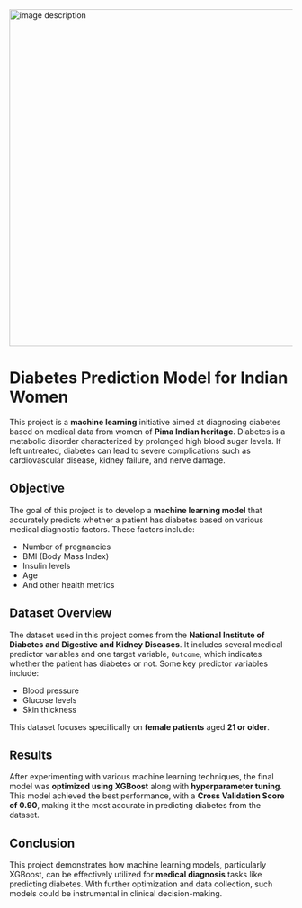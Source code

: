 <img src="https://github.com/user-attachments/assets/77e19eaf-e812-4c30-99fc-c81f6759f31a" alt="image description" width="600" />


# Diabetes Prediction Model for Indian Women

This project is a **machine learning** initiative aimed at diagnosing diabetes based on medical data from women of **Pima Indian heritage**. Diabetes is a metabolic disorder characterized by prolonged high blood sugar levels. If left untreated, diabetes can lead to severe complications such as cardiovascular disease, kidney failure, and nerve damage.

## Objective
The goal of this project is to develop a **machine learning model** that accurately predicts whether a patient has diabetes based on various medical diagnostic factors. These factors include:

- Number of pregnancies
- BMI (Body Mass Index)
- Insulin levels
- Age
- And other health metrics

## Dataset Overview
The dataset used in this project comes from the **National Institute of Diabetes and Digestive and Kidney Diseases**. It includes several medical predictor variables and one target variable, `Outcome`, which indicates whether the patient has diabetes or not. Some key predictor variables include:

- Blood pressure
- Glucose levels
- Skin thickness

This dataset focuses specifically on **female patients** aged **21 or older**.

## Results
After experimenting with various machine learning techniques, the final model was **optimized using XGBoost** along with **hyperparameter tuning**. This model achieved the best performance, with a **Cross Validation Score of 0.90**, making it the most accurate in predicting diabetes from the dataset.

## Conclusion
This project demonstrates how machine learning models, particularly XGBoost, can be effectively utilized for **medical diagnosis** tasks like predicting diabetes. With further optimization and data collection, such models could be instrumental in clinical decision-making.
